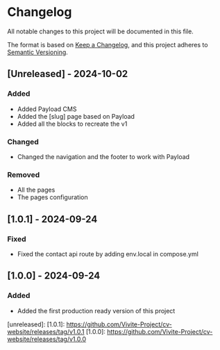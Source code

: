 # Changelog

All notable changes to this project will be documented in this file.

The format is based on [Keep a Changelog](https://keepachangelog.com/en/1.1.0/),
and this project adheres to [Semantic Versioning](https://semver.org/spec/v2.0.0.html).

## [Unreleased] - 2024-10-02

### Added

- Added Payload CMS
- Added the [slug] page based on Payload
- Added all the blocks to recreate the v1

### Changed

- Changed the navigation and the footer to work with Payload

### Removed

- All the pages
- The pages configuration

## [1.0.1] - 2024-09-24

### Fixed

- Fixed the contact api route by adding env.local in compose.yml


## [1.0.0] - 2024-09-24

### Added

- Added the first production ready version of this project

[unreleased]: 
[1.0.1]: https://github.com/Vivite-Project/cv-website/releases/tag/v1.0.1
[1.0.0]: https://github.com/Vivite-Project/cv-website/releases/tag/v1.0.0
